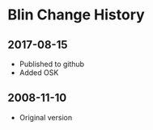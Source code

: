 # Blin Change History

## 2017-08-15
* Published to github
* Added OSK

## 2008-11-10
* Original version

